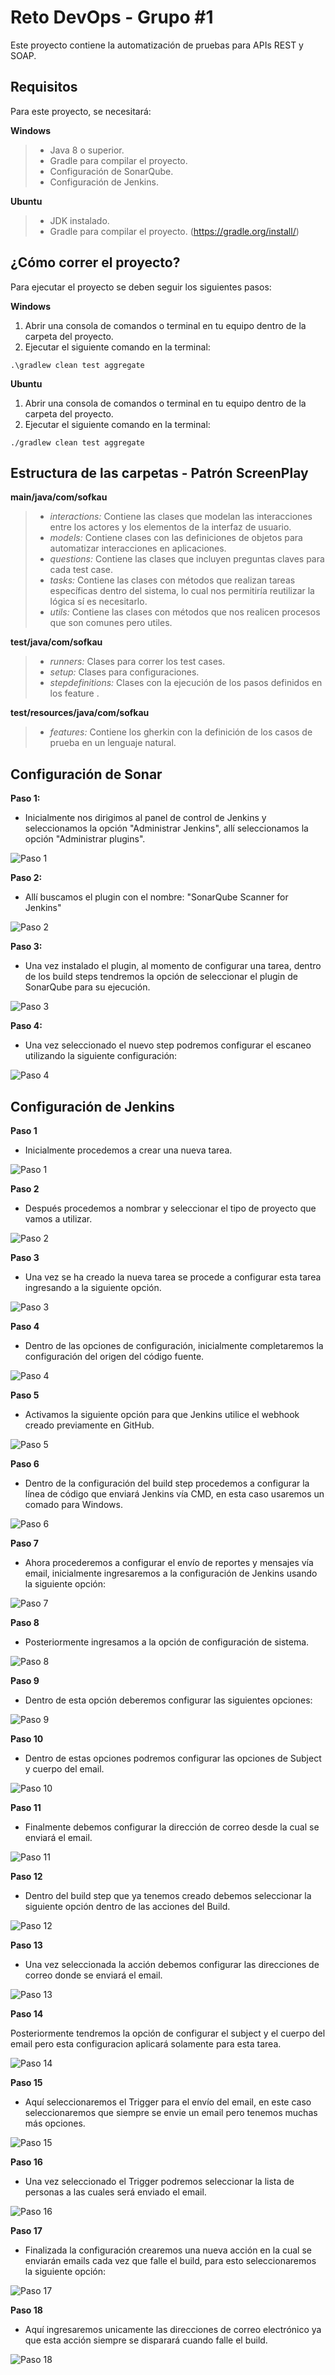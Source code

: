 # Reto DevOps - Grupo #1
Este proyecto contiene la automatización de pruebas para APIs REST y SOAP.

## **Requisitos**
Para este proyecto, se necesitará:

**Windows**
> - Java 8 o superior.
> - Gradle para compilar el proyecto.
> - Configuración de SonarQube.
> - Configuración de Jenkins.

**Ubuntu**
> - JDK instalado.
> - Gradle para compilar el proyecto. (https://gradle.org/install/)

## **¿Cómo correr el proyecto?**


Para ejecutar el proyecto se deben seguir los siguientes pasos:

**Windows**
1. Abrir una consola de comandos o terminal en tu equipo dentro de la carpeta del proyecto.
2. Ejecutar el siguiente comando en la terminal:

`.\gradlew clean test aggregate`

**Ubuntu**
1. Abrir una consola de comandos o terminal en tu equipo dentro de la carpeta del proyecto.
2. Ejecutar el siguiente comando en la terminal:

`./gradlew clean test aggregate`

## **Estructura de las carpetas - Patrón ScreenPlay**

**main/java/com/sofkau**

> - _interactions:_ Contiene las clases que modelan las interacciones entre los actores y los elementos de la interfaz de usuario.
> - _models:_ Contiene clases con las definiciones de objetos para automatizar interacciones en aplicaciones.
> - _questions:_ Contiene las clases que incluyen preguntas claves para cada test case.
> - _tasks:_ Contiene las clases con métodos que realizan tareas específicas dentro del sistema, lo cual nos permitiría reutilizar la lógica sí es necesitarlo.
> - _utils:_ Contiene las clases con métodos que nos realicen procesos que son comunes pero utiles.

**test/java/com/sofkau**
> - _runners:_ Clases para correr los test cases.
> - _setup:_ Clases para configuraciones.
> - _stepdefinitions:_ Clases con la ejecución de los pasos definidos en los feature .

**test/resources/java/com/sofkau**
> - _features:_ Contiene los gherkin con la definición de los casos de prueba en un lenguaje natural.


## **Configuración de Sonar**
**Paso 1:**

- Inicialmente nos dirigimos al panel de control de Jenkins y seleccionamos la opción "Administrar Jenkins", allí seleccionamos la opción "Administrar plugins".

![Paso 1](https://github.com/JessiLopezObando/retoQaDevOps2023C1G1/tree/trunk/imagenes/Sonar/AdministrarPlugins.png)


**Paso 2:**

- Allí buscamos el plugin con el nombre: "SonarQube Scanner for Jenkins"

![Paso 2](https://github.com/JessiLopezObando/retoQaDevOps2023C1G1/tree/trunk/imagenes/Sonar/SonarPlugin.png)


**Paso 3:**

- Una vez instalado el plugin, al momento de configurar una tarea, dentro de los build steps tendremos la opción de seleccionar el plugin de SonarQube para su ejecución.

![Paso 3](https://github.com/JessiLopezObando/retoQaDevOps2023C1G1/tree/trunk/imagenes/Sonar/SonarqubeBuildStep.png)


**Paso 4:**

- Una vez seleccionado el nuevo step podremos configurar el escaneo utilizando la siguiente configuración:

![Paso 4](https://github.com/JessiLopezObando/retoQaDevOps2023C1G1/tree/trunk/imagenes/ConfiguracionSonarPlugin.png)

## **Configuración de Jenkins**
**Paso 1**

- Inicialmente procedemos a crear una nueva tarea.

![Paso 1](https://github.com/JessiLopezObando/retoQaDevOps2023C1G1/tree/trunk/imagenes/ConfiguracionJenkins/NuevaTarea.png)

**Paso 2**

- Después procedemos a nombrar y seleccionar el tipo de proyecto que vamos a utilizar.

![Paso 2](https://github.com/JessiLopezObando/retoQaDevOps2023C1G1/tree/trunk/imagenes/ConfiguracionJenkins/CreacionNuevaTarea.png)

**Paso 3**

- Una vez se ha creado la nueva tarea se procede a configurar esta tarea ingresando a la siguiente opción.

![Paso 3](https://github.com/JessiLopezObando/retoQaDevOps2023C1G1/tree/trunk/imagenes/ConfiguracionJenkins/ConfigurarTarea.png)

**Paso 4**

- Dentro de las opciones de configuración, inicialmente completaremos la configuración del origen del código fuente.

![Paso 4](https://github.com/JessiLopezObando/retoQaDevOps2023C1G1/tree/trunk/imagenes/ConfiguracionJenkins/OrigenCodigoFuente.png)

**Paso 5**

- Activamos la siguiente opción para que Jenkins utilice el webhook creado previamente en GitHub.

![Paso 5](https://github.com/JessiLopezObando/retoQaDevOps2023C1G1/tree/trunk/imagenes/ConfiguracionJenkins/GithubHookTrigger.png)

**Paso 6**

- Dentro de la configuración del build step procedemos a configurar la línea de código que enviará Jenkins vía CMD, en esta caso usaremos un comado para Windows.

![Paso 6](https://github.com/JessiLopezObando/retoQaDevOps2023C1G1/tree/trunk/imagenes/ConfiguracionJenkins/BuildStepComandoWindows.png)

**Paso 7**

- Ahora procederemos a configurar el envío de reportes y mensajes vía email, inicialmente ingresaremos a la configuración de Jenkins usando la siguiente opción:

![Paso 7](https://github.com/JessiLopezObando/retoQaDevOps2023C1G1/tree/trunk/imagenes/ConfiguracionJenkins/ConfiguracionEmail01.png)

**Paso 8**

- Posteriormente ingresamos a la opción de configuración de sistema.

![Paso 8](https://github.com/JessiLopezObando/retoQaDevOps2023C1G1/tree/trunk/imagenes/ConfiguracionJenkins/ConfiguracionEmail02.png)

**Paso 9**

- Dentro de esta opción deberemos configurar las siguientes opciones:

![Paso 9](https://github.com/JessiLopezObando/retoQaDevOps2023C1G1/tree/trunk/imagenes/ConfiguracionJenkins/ConfiguracionEmail03.png)

**Paso 10**

- Dentro de estas opciones podremos configurar las opciones de Subject y cuerpo del email.

![Paso 10](https://github.com/JessiLopezObando/retoQaDevOps2023C1G1/tree/trunk/imagenes/ConfiguracionJenkins/ConfiguracionEmail04.png)

**Paso 11**

- Finalmente debemos configurar la dirección de correo desde la cual se enviará el email.

![Paso 11](https://github.com/JessiLopezObando/retoQaDevOps2023C1G1/tree/trunk/imagenes/ConfiguracionJenkins/ConfiguracionEmail05.png)

**Paso 12**

- Dentro del build step que ya tenemos creado debemos seleccionar la siguiente opción dentro de las acciones del Build.

![Paso 12](https://github.com/JessiLopezObando/retoQaDevOps2023C1G1/tree/trunk/imagenes/ConfiguracionJenkins/EditableEmailNotification.png)

**Paso 13**

- Una vez seleccionada la acción debemos configurar las direcciones de correo donde se enviará el email.

![Paso 13](https://github.com/JessiLopezObando/retoQaDevOps2023C1G1/tree/trunk/imagenes/ConfiguracionJenkins/EditableEmailNotification01.png)

**Paso 14**

Posteriormente tendremos la opción de configurar el subject y el cuerpo del email pero esta configuracion aplicará solamente para esta tarea.

![Paso 14](https://github.com/JessiLopezObando/retoQaDevOps2023C1G1/tree/trunk/imagenes/ConfiguracionJenkins/EditableEmailNotification02.png)

**Paso 15**

- Aquí seleccionaremos el Trigger para el envío del email, en este caso seleccionaremos que siempre se envie un email pero tenemos muchas más opciones.

![Paso 15](https://github.com/JessiLopezObando/retoQaDevOps2023C1G1/tree/trunk/imagenes/ConfiguracionJenkins/EditableEmailNotification03.png)

**Paso 16**

- Una vez seleccionado el Trigger podremos seleccionar la lista de personas a las cuales será enviado el email.

![Paso 16](https://github.com/JessiLopezObando/retoQaDevOps2023C1G1/tree/trunk/imagenes/ConfiguracionJenkins/EditableEmailNotification04.png)

**Paso 17**

- Finalizada la configuración crearemos una nueva acción en la cual se enviarán emails cada vez que falle el build, para esto seleccionaremos la siguiente opción:

![Paso 17](https://github.com/JessiLopezObando/retoQaDevOps2023C1G1/tree/trunk/imagenes/ConfiguracionJenkins/NotificacionPorCorreo.png)

**Paso 18**

- Aquí ingresaremos unicamente las direcciones de correo electrónico ya que esta acción siempre se disparará cuando falle el build.

![Paso 18](https://github.com/JessiLopezObando/retoQaDevOps2023C1G1/tree/trunk/imagenes/ConfiguracionJenkins/NotificacionPorCorreo01.png)